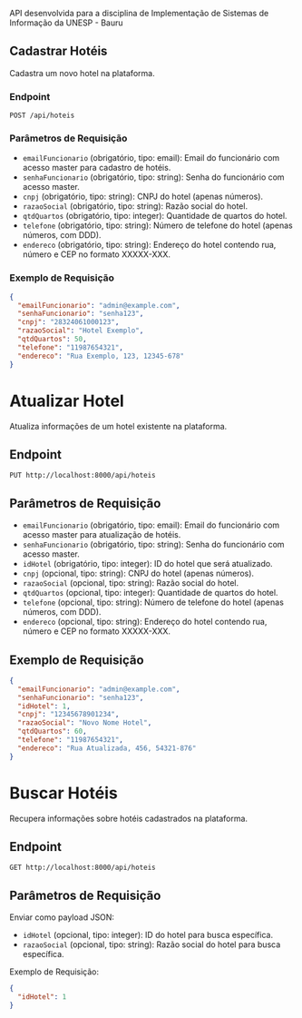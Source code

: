 API desenvolvida para a disciplina de Implementação de Sistemas de Informação da UNESP - Bauru

## Cadastrar Hotéis

Cadastra um novo hotel na plataforma.

### Endpoint

`POST /api/hoteis`

### Parâmetros de Requisição

- `emailFuncionario` (obrigatório, tipo: email): Email do funcionário com acesso master para cadastro de hotéis.
- `senhaFuncionario` (obrigatório, tipo: string): Senha do funcionário com acesso master.
- `cnpj` (obrigatório, tipo: string): CNPJ do hotel (apenas números).
- `razaoSocial` (obrigatório, tipo: string): Razão social do hotel.
- `qtdQuartos` (obrigatório, tipo: integer): Quantidade de quartos do hotel.
- `telefone` (obrigatório, tipo: string): Número de telefone do hotel (apenas números, com DDD).
- `endereco` (obrigatório, tipo: string): Endereço do hotel contendo rua, número e CEP no formato XXXXX-XXX.

### Exemplo de Requisição

```json
{
  "emailFuncionario": "admin@example.com",
  "senhaFuncionario": "senha123",
  "cnpj": "28324061000123",
  "razaoSocial": "Hotel Exemplo",
  "qtdQuartos": 50,
  "telefone": "11987654321",
  "endereco": "Rua Exemplo, 123, 12345-678"
}
```

# Atualizar Hotel

Atualiza informações de um hotel existente na plataforma.

## Endpoint

`PUT http://localhost:8000/api/hoteis`

## Parâmetros de Requisição

- `emailFuncionario` (obrigatório, tipo: email): Email do funcionário com acesso master para atualização de hotéis.
- `senhaFuncionario` (obrigatório, tipo: string): Senha do funcionário com acesso master.
- `idHotel` (obrigatório, tipo: integer): ID do hotel que será atualizado.
- `cnpj` (opcional, tipo: string): CNPJ do hotel (apenas números).
- `razaoSocial` (opcional, tipo: string): Razão social do hotel.
- `qtdQuartos` (opcional, tipo: integer): Quantidade de quartos do hotel.
- `telefone` (opcional, tipo: string): Número de telefone do hotel (apenas números, com DDD).
- `endereco` (opcional, tipo: string): Endereço do hotel contendo rua, número e CEP no formato XXXXX-XXX.

## Exemplo de Requisição

```json
{
  "emailFuncionario": "admin@example.com",
  "senhaFuncionario": "senha123",
  "idHotel": 1,
  "cnpj": "12345678901234",
  "razaoSocial": "Novo Nome Hotel",
  "qtdQuartos": 60,
  "telefone": "11987654321",
  "endereco": "Rua Atualizada, 456, 54321-876"
}
```

# Buscar Hotéis

Recupera informações sobre hotéis cadastrados na plataforma.

## Endpoint

`GET http://localhost:8000/api/hoteis`

## Parâmetros de Requisição

Enviar como payload JSON:

- `idHotel` (opcional, tipo: integer): ID do hotel para busca específica.
- `razaoSocial` (opcional, tipo: string): Razão social do hotel para busca específica.

Exemplo de Requisição:

```json
{
  "idHotel": 1
}
```

